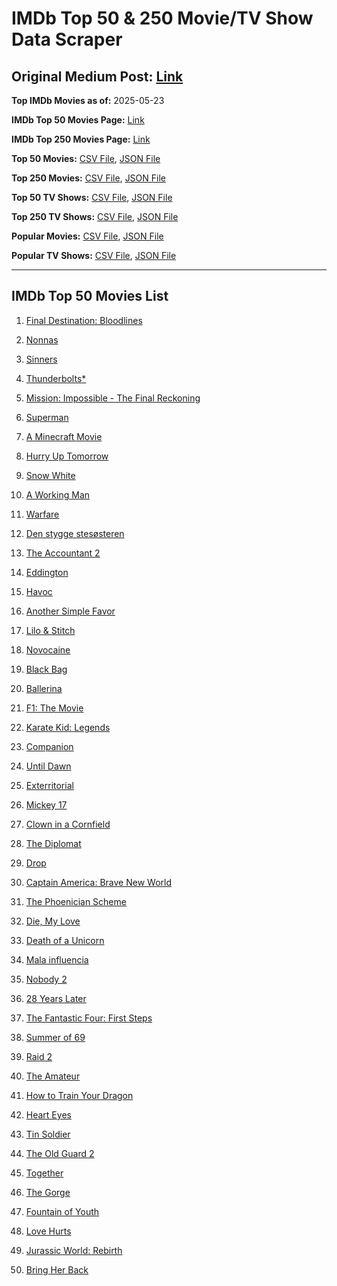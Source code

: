 # IMDb Top 50 & 250 Movie/TV Show Data Scraper

## Original Medium Post: [Link](https://medium.com/@nishantsahoo/which-movie-should-i-watch-5c83a3c0f5b1)

**Top IMDb Movies as of:** 2025-05-23

**IMDb Top 50 Movies Page:** [Link](https://www.imdb.com/search/title/?title_type=feature&release_date=2025-01-01,2025-12-31)

**IMDb Top 250 Movies Page:** [Link](https://www.imdb.com/chart/top/)

**Top 50 Movies:** [CSV File](/data/top50/movies.csv), [JSON File](/data/top50/movies.json)

**Top 250 Movies:** [CSV File](/data/top250/movies.csv), [JSON File](/data/top250/movies.json)

**Top 50 TV Shows:** [CSV File](/data/top50/shows.csv), [JSON File](/data/top50/shows.json)

**Top 250 TV Shows:** [CSV File](/data/top250/shows.csv), [JSON File](/data/top250/shows.json)

**Popular Movies:** [CSV File](/data/popular/movies.csv), [JSON File](/data/popular/movies.json)

**Popular TV Shows:** [CSV File](/data/popular/shows.csv), [JSON File](/data/popular/shows.json)

---

## IMDb Top 50 Movies List

1. [Final Destination: Bloodlines](https://www.imdb.com/title/tt9619824/)

2. [Nonnas](https://www.imdb.com/title/tt28309594/)

3. [Sinners](https://www.imdb.com/title/tt31193180/)

4. [Thunderbolts\*](https://www.imdb.com/title/tt20969586/)

5. [Mission: Impossible - The Final Reckoning](https://www.imdb.com/title/tt9603208/)

6. [Superman](https://www.imdb.com/title/tt5950044/)

7. [A Minecraft Movie](https://www.imdb.com/title/tt3566834/)

8. [Hurry Up Tomorrow](https://www.imdb.com/title/tt26927452/)

9. [Snow White](https://www.imdb.com/title/tt6208148/)

10. [A Working Man](https://www.imdb.com/title/tt9150192/)

11. [Warfare](https://www.imdb.com/title/tt31434639/)

12. [Den stygge stesøsteren](https://www.imdb.com/title/tt29344903/)

13. [The Accountant 2](https://www.imdb.com/title/tt7068946/)

14. [Eddington](https://www.imdb.com/title/tt31176520/)

15. [Havoc](https://www.imdb.com/title/tt14123284/)

16. [Another Simple Favor](https://www.imdb.com/title/tt20214908/)

17. [Lilo & Stitch](https://www.imdb.com/title/tt11655566/)

18. [Novocaine](https://www.imdb.com/title/tt29603959/)

19. [Black Bag](https://www.imdb.com/title/tt30988739/)

20. [Ballerina](https://www.imdb.com/title/tt7181546/)

21. [F1: The Movie](https://www.imdb.com/title/tt16311594/)

22. [Karate Kid: Legends](https://www.imdb.com/title/tt1674782/)

23. [Companion](https://www.imdb.com/title/tt26584495/)

24. [Until Dawn](https://www.imdb.com/title/tt30955489/)

25. [Exterritorial](https://www.imdb.com/title/tt30876483/)

26. [Mickey 17](https://www.imdb.com/title/tt12299608/)

27. [Clown in a Cornfield](https://www.imdb.com/title/tt23060698/)

28. [The Diplomat](https://www.imdb.com/title/tt26229612/)

29. [Drop](https://www.imdb.com/title/tt32149847/)

30. [Captain America: Brave New World](https://www.imdb.com/title/tt14513804/)

31. [The Phoenician Scheme](https://www.imdb.com/title/tt30840798/)

32. [Die, My Love](https://www.imdb.com/title/tt9362736/)

33. [Death of a Unicorn](https://www.imdb.com/title/tt28443655/)

34. [Mala influencia](https://www.imdb.com/title/tt23558084/)

35. [Nobody 2](https://www.imdb.com/title/tt28996126/)

36. [28 Years Later](https://www.imdb.com/title/tt10548174/)

37. [The Fantastic Four: First Steps](https://www.imdb.com/title/tt10676052/)

38. [Summer of 69](https://www.imdb.com/title/tt32378300/)

39. [Raid 2](https://www.imdb.com/title/tt28089700/)

40. [The Amateur](https://www.imdb.com/title/tt0899043/)

41. [How to Train Your Dragon](https://www.imdb.com/title/tt26743210/)

42. [Heart Eyes](https://www.imdb.com/title/tt32558992/)

43. [Tin Soldier](https://www.imdb.com/title/tt20258920/)

44. [The Old Guard 2](https://www.imdb.com/title/tt14961624/)

45. [Together](https://www.imdb.com/title/tt31184028/)

46. [The Gorge](https://www.imdb.com/title/tt13654226/)

47. [Fountain of Youth](https://www.imdb.com/title/tt27075958/)

48. [Love Hurts](https://www.imdb.com/title/tt30788842/)

49. [Jurassic World: Rebirth](https://www.imdb.com/title/tt31036941/)

50. [Bring Her Back](https://www.imdb.com/title/tt32246771/)
